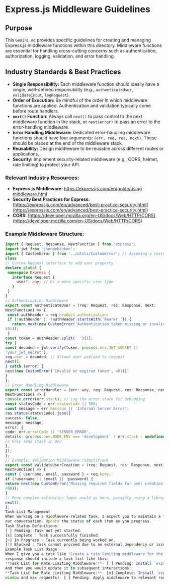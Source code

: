 # Express.js Middleware Guidelines

## Purpose

This `Gemini.md` provides specific guidelines for creating and managing
Express.js middleware functions within this directory. Middleware functions are
essential for handling cross-cutting concerns such as authentication,
authorization, logging, validation, and error handling.

## Industry Standards & Best Practices

- **Single Responsibility:** Each middleware function should ideally have a
  single, well-defined responsibility (e.g., `authenticateUser`, `validateInput`,
  `logRequest`).
- **Order of Execution:** Be mindful of the order in which middleware
  functions are applied. Authentication and validation typically come before
  route handlers.
- **`next()` Function:** Always call `next()` to pass control to the next
  middleware function in the stack, or `next(error)` to pass an error to the
  error-handling middleware.
- **Error Handling Middleware:** Dedicated error-handling middleware
  functions should have four arguments: `(err, req, res, next)`. These should be
  placed at the end of the middleware stack.
- **Reusability:** Design middleware to be reusable across different routes
  or applications.
- **Security:** Implement security-related middleware (e.g., CORS, helmet,
  rate limiting) to protect your API.

### Relevant Industry Resources:

- **Express.js Middleware:** [https://expressjs.com/en/guide/using
  middleware.html](https://expressjs.com/en/guide/using-middleware.html)
- **Security Best Practices for Express:**
  [https://expressjs.com/en/advanced/best-practice-security.html]
  (https://expressjs.com/en/advanced/best-practice-security.html)
- **CORS:** [https://developer.mozilla.org/en-US/docs/Web/HTTP/CORS]
  (https://developer.mozilla.com/en-US/docs/Web/HTTP/CORS)

### Example Middleware Structure:

```typescript
import { Request, Response, NextFunction } from 'express';
import jwt from 'jsonwebtoken';
import { CustomError } from '../utils/CustomError'; // Assuming a custom error
class
// Custom Request interface to add user property
declare global {
 namespace Express {
   interface Request {
     user?: any; // Or a more specific user type
   }
 }
}
// Authentication Middleware
export const authenticateUser = (req: Request, res: Response, next:
NextFunction) => {
 const authHeader = req.headers.authorization;
 if (!authHeader || !authHeader.startsWith('Bearer ')) {
   return next(new CustomError('Authentication token missing or invalid',
401));
 }
const token = authHeader.split(' ')[1];
try {
const decoded = jwt.verify(token, process.env.JWT_SECRET ||
'your_jwt_secret');
req.user = decoded; // Attach user payload to request
next();
} catch (error) {
next(new CustomError('Invalid or expired token', 401));
}
};
// Error Handling Middleware
export const errorHandler = (err: any, req: Request, res: Response, next:
NextFunction) => {
console.error(err.stack); // Log the error stack for debugging
const statusCode = err.statusCode || 500;
const message = err.message || 'Internal Server Error';
res.status(statusCode).json({
success: false,
message: message,
error: {
code: err.errorCode || 'SERVER_ERROR',
details: process.env.NODE_ENV === 'development' ? err.stack : undefined,
// Only send stack in dev
},
});
};
// Example: Validation Middleware (simplified)
export const validateUserCreation = (req: Request, res: Response, next:
NextFunction) => {
const { username, email, password } = req.body;
if (!username || !email || !password) {
return next(new CustomError('Missing required fields for user creation',
400));
}
// More complex validation logic would go here, possibly using a library
next();
};
Task List Management
When working on a middleware-related task, I expect you to maintain a task list within
our conversation. Update the status of each item as you progress.
Task Status Definitions:
[ ] Pending: Task not yet started.
[x] Complete : Task successfully finished.
[>] In Progress : Task currently being worked on.
[!] Blocked : Task cannot proceed due to an external dependency or issue.
Example Task List Usage:
When I give you a task like "Create a rate limiting middleware for the API," your
response should include a task list like this:
**Task List for Rate Limiting Middleware:**- [ ] Pending: Install `express-rate-limit` package- [>] In Progress: Implement `rateLimit` configuration- [ ] Pending: Apply middleware to relevant routes- [ ] Pending: Test rate limiting functionality
And then you would update it in subsequent interactions:
**Task List for Rate Limiting Middleware:**- [x] Complete: Install `express-rate-limit` package- [>] In Progress: Implement `rateLimit` configuration (currently setting
window and max requests)- [ ] Pending: Apply middleware to relevant routes- [ ] Pending: Test rate limiting functionalit
```
